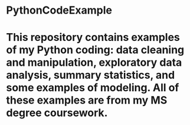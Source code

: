 # PythonCodeExample
# This repository contains examples of my Python coding: data cleaning and manipulation, exploratory data analysis, summary statistics, and some examples of modeling. All of these examples are from my MS degree coursework. 
